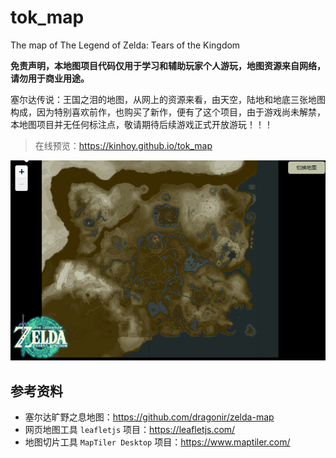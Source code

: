 # tok_map
The map of The Legend of Zelda: Tears of the Kingdom

**免责声明，本地图项目代码仅用于学习和辅助玩家个人游玩，地图资源来自网络，请勿用于商业用途。**

塞尔达传说：王国之泪的地图，从网上的资源来看，由天空，陆地和地底三张地图构成，因为特别喜欢前作，也购买了新作，便有了这个项目，由于游戏尚未解禁，本地图项目并无任何标注点，敬请期待后续游戏正式开放游玩！！！


> 在线预览：<https://kinhoy.github.io/tok_map>

![map_1](./screenshots.gif)

## 参考资料
* 塞尔达旷野之息地图：<https://github.com/dragonir/zelda-map>
* 网页地图工具 `leafletjs` 项目：<https://leafletjs.com/>
* 地图切片工具 `MapTiler Desktop` 项目：<https://www.maptiler.com/>